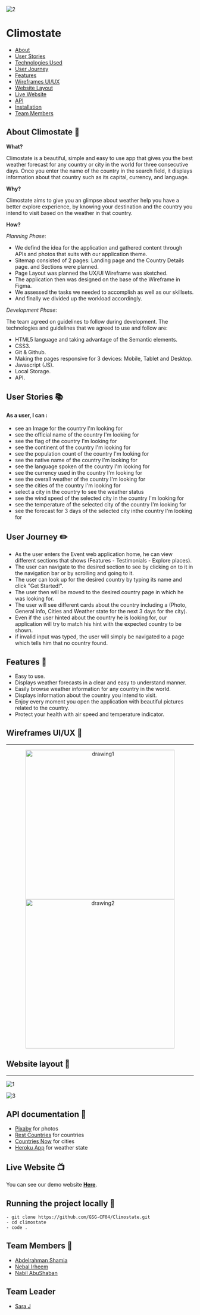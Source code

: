 
![2](https://user-images.githubusercontent.com/73759748/144758790-fa813f77-4ae3-44fb-9108-672a9771f8a5.png)
# Climostate

*  [About](#about)
*  [User Stories](#stories)
*  [Technologies Used](#tech)
*  [User Journey](#journey)
*  [Features](#features)
*  [Wireframes UI/UX](#wireframe)
*  [Website Layout](#layout)
*  [Live Website](#live)
*  [API](#api)
*  [Installation](#usage)
*  [Team Members](#team)



## **About Climostate** :sunrise: <span id="about"></span>


**What?**

Climostate is a beautiful, simple and easy to use app that gives you the best weather forecast for any country or city in the world for three consecutive days.
Once you enter the name of the country in the search field, it displays information about that country such as its capital, currency, and language. 

**Why?**

Climostate aims to  give you an glimpse about weather help you have a better explore experience, by knowing your destination and the country you intend to visit based on the weather in that country.

**How?**

*Planning Phase*:
- We defind the idea for the application and gathered content through APIs and photos that suits with our application theme.
- Sitemap consisted of 2 pages: Landing page and the Country Details page. and Sections were planned.
- Page Layout was planned the UX/UI Wireframe was sketched. 
- The application then was designed on the base of the Wireframe in Figma.
- We assessed the tasks we needed to accomplish as well as our skillsets. 
- And finally we divided up the workload accordingly.

*Development Phase*: 

The team agreed on guidelines to follow during development. The technologies and guidelines that we agreed to use and follow are:
- HTML5 language and taking advantage of the Semantic elements.  <span id="tech"></span>
- CSS3.
- Git & Github.
- Making the pages responsive for 3 devices: Mobile, Tablet and Desktop.
- Javascript (JS).
- Local Storage.
- API.


## **User Stories**  :books: <span id="stories"></span>
 #### As a user, I can : 

- see an Image for the country I'm looking for 
- see the official name of the country I'm looking for
- see the flag of the country I'm looking for 
- see the continent of the country I'm looking for
- see the population count of the country I'm looking for 
- see the native name of the country I'm looking for
- see the language spoken of the country I'm looking for
- see the currency used in the country I'm looking for
- see the overall weather of the country I'm looking for
- see the cities of the country I'm looking for
- select a city in the country to see the weather status
- see the wind speed of the selected city in the country I'm looking for
- see the temperature of the selected city of the country I'm looking for
- see the forecast for 3 days of the selected city inthe country I'm looking for

## **User Journey**  :pencil2: <span id="journey"></span>
 - As the user enters the Event web application home, he can view different sections that shows (Features - Testimonials - Explore places).
 - The user can navigate to the desired section to see by clicking on to it in the navigation bar or by scrolling and going to it.
 - The user can look up for the desired country by typing its name and click "Get Started!".
 - The user then will be moved to the desired country page in which he was looking for.
 - The user will see different cards about the country including a (Photo, General info, Cities and Weather state for the next 3 days for the city).
 - Even if the user hinted about the country he is looking for, our application will try to match his hint with the expected country to be shown.
 - if invalid input was typed, the user will simply be navigated to a page which tells him that no country found.




## **Features** :stars: <span id="features"></span>

* Easy to use.
* Displays weather forecasts in a clear and easy to understand manner.
*  Easily browse weather information for any country in the world.
* Displays information about the country you intend to visit.
* Enjoy every moment you open the application with beautiful pictures related to the country.
* Protect your health with air speed and temperature indicator.


## **Wireframes UI/UX** :art: <span id="wireframe"></span>
---
<p float='left' align='center'>
<img src="https://user-images.githubusercontent.com/73759748/144758393-7ffa8e59-2ca0-461b-b23a-6c2c86072932.png" alt="drawing1" width="400" />
 
<img src="https://user-images.githubusercontent.com/73759748/144758391-2ba8cf65-1d8a-4122-b5eb-2b48ccda3762.png" alt="drawing2" width="400" />
</p>



## **Website layout** :iphone: <span id="layout"></span>
---
<p align='center'>
 
![1](https://user-images.githubusercontent.com/73759748/144758845-0903ed1c-1f05-40cc-b939-058793cc69d0.png) 

![3](https://user-images.githubusercontent.com/73759748/144758979-dc2fc97c-1d21-410b-ab28-bb0c430e5e3b.png)
</p>

## **API documentation** :robot: <span id="api"></span>
* [Pixaby](https://pixabay.com) for photos
* [Rest Countries](https://restcountries.com) for countries
* [Countries Now](https://countriesnow.space/api/v0.1/countries/cities) for cities
* [Heroku App](https://goweather.herokuapp.com) for weather state
 

## **Live Website** :tv: <span id="live"></span>


You can see our demo website [**Here**](https://gsg-cf04.github.io/Climostate/).
 

## Running the project locally :hotel: <span id="usage"></span>


```
- git clone https://github.com/GSG-CF04/Climostate.git
- cd climostate
- code . 
```

## **Team Members** :raising_hand: <span id="team"></span>
 
 

* [Abdelrahman Shamia](https://github.com/abedshamia)
* [Nebal Irheem](https://github.com/nebal96)
* [Nabil AbuShaban](https://github.com/nabilramy)
 
 
## **Team Leader**
* [Sara J](https://github.com/sara219)
